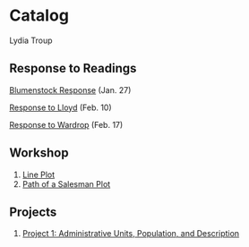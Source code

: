 # Catalog

Lydia Troup

## Response to Readings
[Blumenstock Response](https://lydiatroup.github.io/workshop/blumenstock) (Jan. 27)

[Response to Lloyd](https://lydiatroup.github.io/workshop/Lloyd) (Feb. 10)

[Response to Wardrop](https://lydiatroup.github.io/workshop/Wardrop) (Feb. 17)

## Workshop

1. [Line Plot](https://github.com/lydiatroup/workshop/blob/master/plot2.png)
2. [Path of a Salesman Plot](https://github.com/lydiatroup/workshop/blob/master/7homes_plot.png)

## Projects
1. [Project 1: Administrative Units, Population, and Description](https://lydiatroup.github.io/workshop/Project1)
